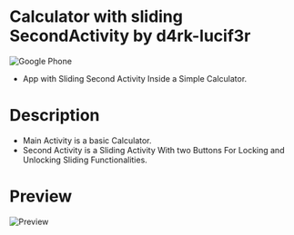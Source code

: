 # Calculator with sliding SecondActivity by d4rk-lucif3r
![Google Phone](https://img.shields.io/badge/Android-Lollipop+-blue.svg?logo=google&longCache=true&style=flat-square)
- App with Sliding Second Activity Inside a Simple Calculator.
# Description
- Main Activity is a basic Calculator. 
- Second Activity is a Sliding Activity With two Buttons For Locking and Unlocking Sliding Functionalities.
 # Preview
 ![Preview](https://github.com/arshanwar/Calculator-with-sliding-SecondActivity/blob/master/preview.gif.gif) 
